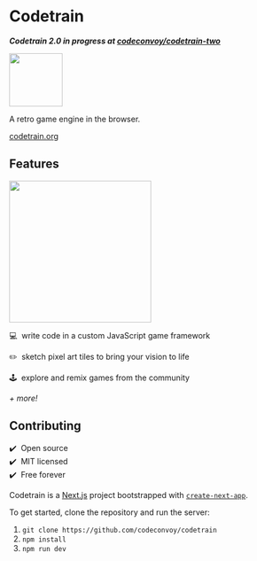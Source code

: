 # Codetrain

***Codetrain 2.0 in progress at [codeconvoy/codetrain-two](https://github.com/codeconvoy/codetrain-two)***

<p>
  <a href="https://codetrain.org">
    <img src="https://user-images.githubusercontent.com/27871609/140627181-e80eeab8-6ccb-4c74-b5dd-5cc3e1c4f389.png" height="96px">
  </a>
</p>

A retro game engine in the browser.

[codetrain.org](https://codetrain.org)

## Features

<p>
  <a href="https://codetrain.org">
    <img src="https://user-images.githubusercontent.com/27871609/140675819-de1c5f2a-d8dc-4345-9843-9084f6022deb.png" height="256px">
  </a>
</p>

💻&nbsp;&nbsp;write code in a custom JavaScript game framework

✏️&nbsp;&nbsp;sketch pixel art tiles to bring your vision to life

🕹&nbsp;&nbsp;explore and remix games from the community

*+ more!*

## Contributing

✔️&nbsp;&nbsp;Open source<br />
✔️&nbsp;&nbsp;MIT licensed<br />
✔️&nbsp;&nbsp;Free forever

Codetrain is a [Next.js](https://nextjs.org/) project bootstrapped with [`create-next-app`](https://github.com/vercel/next.js/tree/canary/packages/create-next-app).

To get started, clone the repository and run the server:

1. `git clone https://github.com/codeconvoy/codetrain`
2. `npm install`
3. `npm run dev`
